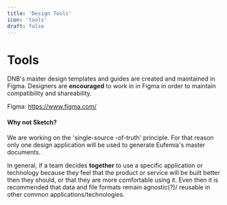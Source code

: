 ```yaml
---
title: 'Design Tools'
icon: 'tools'
draft: false
---
```


# Tools

DNB's master design templates and guides are created and maintained in Figma.
Designers are **encouraged** to work in in Figma in order to maintain compatibility and shareability.

Figma: https://www.figma.com/

#### Why not Sketch?

We are working on the 'single-source -of-truth' principle. For that reason only one design application will be used to generate Eufemia's master documents.

In general, if a team decides **together** to use a specific application or technology because they feel that the product or service will be built better then they should, or that they are more comfortable using it. Even then it is recommended that data and file formats remain agnostic(?)/ reusable in other common applications/technologies.
